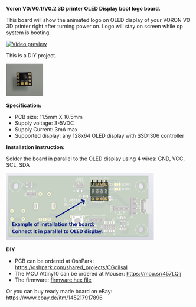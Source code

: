 **Voron V0/V0.1/V0.2 3D printer OLED Display boot logo board.**

This board will show the animated logo on OLED display of your VORON V0 3D printer right after turning power on. Logo will stay on screen while op system is booting.

[![Video preview](https://img.youtube.com/vi/ZLXW_uBfcKs/0.jpg)](https://youtu.be/ZLXW_uBfcKs)

This is a DIY project.

<img src="./images/OLEDBootLogoBoard.jpg" width="100"/>

**Specification:**

- PCB size: 11.5mm X 10.5mm
- Supply voltage: 3-5VDC
- Supply Current: 3mA max
- Supported display: any 128x64 OLED display with SSD1306 controller

**Installation instruction:**

Solder the board in parallel to the OLED display using 4 wires: GND, VCC, SCL, SDA

<img src="./images/VoronV0DisplayPCB_Install.jpg" width="400"/>

**DIY**

- PCB can be ordered at OshPark: https://oshpark.com/shared_projects/CGdilsaI
- The MCU Attiny10 can be ordered at Mouser: https://mou.sr/457LQlj
- The firmware: [firmware hex file](firmware/firmware.hex)

Or you can buy ready made board on eBay: https://www.ebay.de/itm/145217917896
